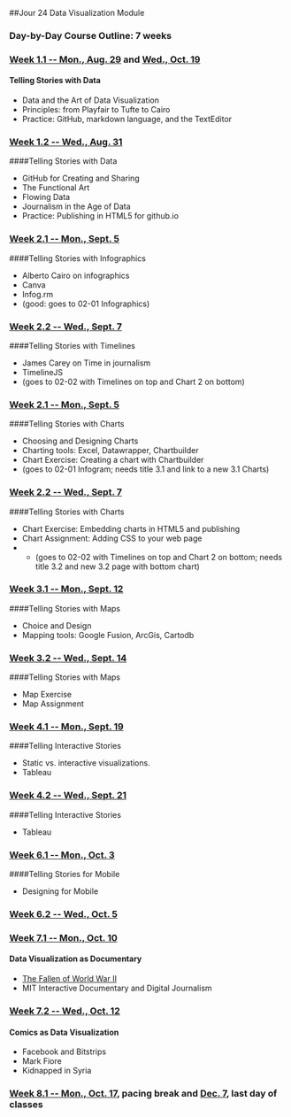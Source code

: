 ##Jour 24 Data Visualization Module

### Day-by-Day Course Outline: 7 weeks

### [Week 1.1 -- Mon., Aug. 29](WeeklySchedule/week01-01.md) and [Wed., Oct. 19](WeeklySchedule/week01-01.md)
#### Telling Stories with Data
- Data and the Art of Data Visualization
- Principles: from Playfair to Tufte to Cairo
- Practice: GitHub, markdown language, and the TextEditor

### [Week 1.2 -- Wed., Aug. 31](WeeklySchedule/week01-02.md)
####Telling Stories with Data

- GitHub for Creating and Sharing
- The Functional Art
- Flowing Data
- Journalism in the Age of Data
- Practice: Publishing in HTML5 for github.io

### [Week 2.1 -- Mon., Sept. 5](WeeklySchedule/week02-01.md)
####Telling Stories with Infographics
- Alberto Cairo on infographics
- Canva
- Infog.rm
- (good: goes to 02-01 Infographics)

### [Week 2.2 -- Wed., Sept. 7](WeeklySchedule/week02-02.md)
####Telling Stories with Timelines
- James Carey on Time in journalism
- TimelineJS
- (goes to 02-02 with Timelines on top and Chart 2 on bottom)

### [Week 2.1 -- Mon., Sept. 5](WeeklySchedule/week02-01.md)

####Telling Stories with Charts
- Choosing and Designing Charts
- Charting tools: Excel, Datawrapper, Chartbuilder
- Chart Exercise: Creating a chart with Chartbuilder
- (goes to 02-01 Infogram; needs title 3.1 and link to a new 3.1 Charts)

### [Week 2.2 -- Wed., Sept. 7](WeeklySchedule/week02-02.md)

####Telling Stories with Charts
- Chart Exercise: Embedding charts in HTML5 and publishing
- Chart Assignment: Adding CSS to your web page
- - (goes to 02-02 with Timelines on top and Chart 2 on bottom; needs title 3.2 and new 3.2 page with bottom chart)

### [Week 3.1 -- Mon., Sept. 12](WeeklySchedule/week03-01.md)

####Telling Stories with Maps
- Choice and Design
- Mapping tools: Google Fusion, ArcGis, Cartodb

### [Week 3.2 -- Wed., Sept. 14](WeeklySchedule/week03-02.md)

####Telling Stories with Maps
- Map Exercise
- Map Assignment

### [Week 4.1 -- Mon., Sept. 19](WeeklySchedule/week04-01.md)

####Telling Interactive Stories
- Static vs. interactive visualizations.
- Tableau

### [Week 4.2 -- Wed., Sept. 21](WeeklySchedule/week04-02.md)
####Telling Interactive Stories
- Tableau


### [Week 6.1 -- Mon., Oct. 3](WeeklySchedule/week06-01.md)

####Telling Stories for Mobile
- Designing for Mobile

### [Week 6.2 -- Wed., Oct. 5](WeeklySchedule/week06-02.md)


### [Week 7.1 -- Mon., Oct. 10](WeeklySchedule/week07-01.md)

#### Data Visualization as Documentary
- [The Fallen of World War II](http://www.fallen.io/ww2/)
- MIT Interactive Documentary and Digital Journalism

### [Week 7.2 -- Wed., Oct. 12](WeeklySchedule/week07-02.md)

#### Comics as Data Visualization
- Facebook and Bitstrips
- Mark Fiore
- Kidnapped in Syria

### [Week 8.1 -- Mon., Oct. 17](WeeklySchedule/week08-01.md), pacing break and [Dec. 7](WeeklySchedule/week08-01.md), last day of classes


